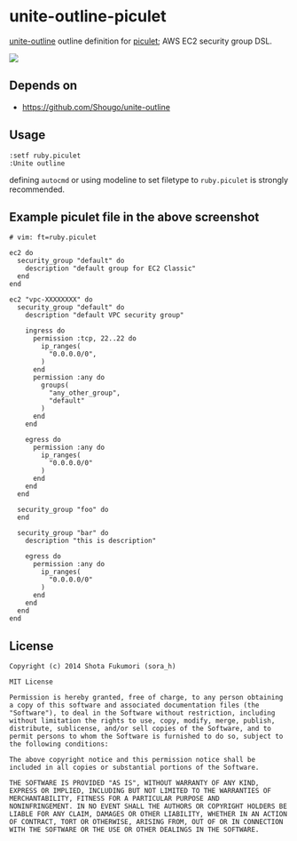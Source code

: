# unite-outline-piculet

[unite-outline](https://github.com/Shougo/unite-outline) outline definition for [piculet](https://github.com/winebarrel/piculet); AWS EC2 security group DSL.

![](http://img.sorah.jp/2014-10-22_04-18-16_hvv1y.png)

## Depends on

- https://github.com/Shougo/unite-outline

## Usage

```
:setf ruby.piculet
:Unite outline
```

defining `autocmd` or using modeline to set filetype to `ruby.piculet` is strongly recommended.

## Example piculet file in the above screenshot

```
# vim: ft=ruby.piculet

ec2 do
  security_group "default" do
    description "default group for EC2 Classic"
  end
end

ec2 "vpc-XXXXXXXX" do
  security_group "default" do
    description "default VPC security group"

    ingress do
      permission :tcp, 22..22 do
        ip_ranges(
          "0.0.0.0/0",
        )
      end
      permission :any do
        groups(
          "any_other_group",
          "default"
        )
      end
    end

    egress do
      permission :any do
        ip_ranges(
          "0.0.0.0/0"
        )
      end
    end
  end

  security_group "foo" do
  end

  security_group "bar" do
    description "this is description"

    egress do
      permission :any do
        ip_ranges(
          "0.0.0.0/0"
        )
      end
    end
  end
end
```


## License

```
Copyright (c) 2014 Shota Fukumori (sora_h)

MIT License

Permission is hereby granted, free of charge, to any person obtaining
a copy of this software and associated documentation files (the
"Software"), to deal in the Software without restriction, including
without limitation the rights to use, copy, modify, merge, publish,
distribute, sublicense, and/or sell copies of the Software, and to
permit persons to whom the Software is furnished to do so, subject to
the following conditions:

The above copyright notice and this permission notice shall be
included in all copies or substantial portions of the Software.

THE SOFTWARE IS PROVIDED "AS IS", WITHOUT WARRANTY OF ANY KIND,
EXPRESS OR IMPLIED, INCLUDING BUT NOT LIMITED TO THE WARRANTIES OF
MERCHANTABILITY, FITNESS FOR A PARTICULAR PURPOSE AND
NONINFRINGEMENT. IN NO EVENT SHALL THE AUTHORS OR COPYRIGHT HOLDERS BE
LIABLE FOR ANY CLAIM, DAMAGES OR OTHER LIABILITY, WHETHER IN AN ACTION
OF CONTRACT, TORT OR OTHERWISE, ARISING FROM, OUT OF OR IN CONNECTION
WITH THE SOFTWARE OR THE USE OR OTHER DEALINGS IN THE SOFTWARE.
```
